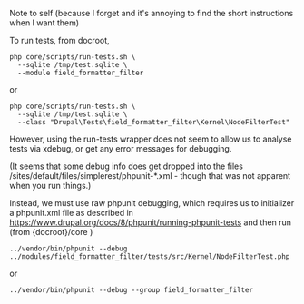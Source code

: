Note to self (because I forget and it's annoying to find the short instructions when I want them)

To run tests,
from docroot,

````
php core/scripts/run-tests.sh \
  --sqlite /tmp/test.sqlite \
  --module field_formatter_filter
````

or
````
php core/scripts/run-tests.sh \
  --sqlite /tmp/test.sqlite \
  --class "Drupal\Tests\field_formatter_filter\Kernel\NodeFilterTest"
````

However, using the run-tests wrapper does not seem to 
 allow us to analyse tests via xdebug, or get any error messages
 for debugging.

(It seems that some debug info does get dropped into the files /sites/default/files/simplerest/phpunit-*.xml  - though that was not apparent when you run things.)



Instead, we must use raw phpunit debugging, 
 which requires us to initializer a phpunit.xml file as described in 
 https://www.drupal.org/docs/8/phpunit/running-phpunit-tests
 and then run (from {docroot}/core )
````
../vendor/bin/phpunit --debug  ../modules/field_formatter_filter/tests/src/Kernel/NodeFilterTest.php

````
or
````
../vendor/bin/phpunit --debug --group field_formatter_filter

````
